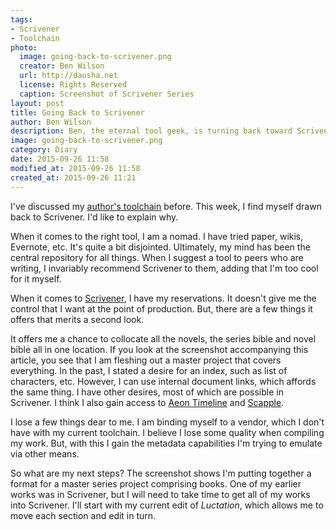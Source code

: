 ```yaml
---
tags:
- Scrivener
- Toolchain
photo:
  image: going-back-to-scrivener.png
  creator: Ben Wilson
  url: http://dausha.net
  license: Rights Reserved
  caption: Screenshot of Scrivener Series
layout: post
title: Going Back to Scrivener
author: Ben Wilson
description: Ben, the eternal tool geek, is turning back toward Scrivener for novel writing. Could this be the last change?
image: going-back-to-scrivener.png
category: Diary
date: 2015-09-26 11:58
modified_at: 2015-09-26 11:58
created_at: 2015-09-26 11:21
---
```

<!--Lead Paragraph-->

I've discussed my [author's toolchain](/posts/toolchain/) before. This week, I find myself drawn back to Scrivener. I'd like to explain why.

<!-- more -->

When it comes to the right tool, I am a nomad. I have tried paper, wikis, Evernote, etc. It's quite a bit disjointed. Ultimately, my mind has been the central repository for all things. When I suggest a tool to peers who are writing, I invariably recommend Scrivener to them, adding that I'm too cool for it myself.

When it comes to [Scrivener](https://www.literatureandlatte.com/scrivener.php), I have my reservations. It doesn't give me the control that I want at the point of production. But, there are a few things it offers that merits a second look.

It offers me a chance to collocate all the novels, the series bible and novel bible all in one location. If you look at the screenshot accompanying this article, you see that I am fleshing out a master project that covers everything. In the past, I stated a desire for an index, such as list of characters, etc. However, I can use internal document links, which affords the same thing. I have other desires, most of which are possible in Scrivener. I think I also gain access to [Aeon Timeline](http://www.aeontimeline.com/) and [Scapple](http://www.literatureandlatte.com/scapple.php).

I lose a few things dear to me. I am binding myself to a vendor, which I don't have with my current toolchain. I believe I lose some quality when compiling my work. But, with this I gain the metadata capabilities I'm trying to emulate via other means.

So what are my next steps? The screenshot shows I'm putting together a format for a master series project comprising books. One of my earlier works was in Scrivener, but I will need to take time to get all of my works into Scrivener. I'll start with my current edit of *Luctation*, which allows me to move each section and edit in turn.
